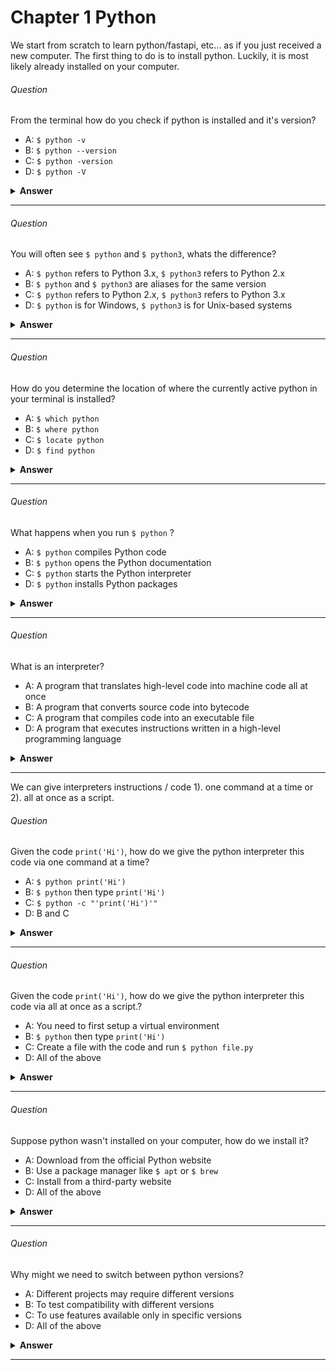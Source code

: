 # Chapter 1 Python

We start from scratch to learn python/fastapi, etc... as if you just received a new computer. The first thing to do is to install python. Luckily, it is most likely already installed on your computer.

###### Question

From the terminal how do you check if python is installed and it's version?

- A: `$ python -v`
- B: `$ python --version`
- C: `$ python -version`
- D: `$ python -V`

<details><summary><b>Answer</b></summary>
<p>

#### Answer: B

</p>
</details>

---

###### Question

You will often see `$ python` and `$ python3`, whats the difference?

- A: `$ python` refers to Python 3.x, `$ python3` refers to Python 2.x
- B: `$ python` and `$ python3` are aliases for the same version
- C: `$ python` refers to Python 2.x, `$ python3` refers to Python 3.x
- D: `$ python` is for Windows, `$ python3` is for Unix-based systems

<details><summary><b>Answer</b></summary>
<p>

#### Answer: C

For simplicity we will use `$ python` to refer to Python 3.x in this guide.

</p>
</details>

---

###### Question

How do you determine the location of where the currently active python in your terminal is installed?

- A: `$ which python`
- B: `$ where python`
- C: `$ locate python`
- D: `$ find python`

<details><summary><b>Answer</b></summary>
<p>

#### Answer: A

</p>
</details>

---

###### Question

What happens when you run `$ python` ?

- A: `$ python` compiles Python code
- B: `$ python` opens the Python documentation
- C: `$ python` starts the Python interpreter
- D: `$ python` installs Python packages

<details><summary><b>Answer</b></summary>
<p>

#### Answer: C

</p>
</details>

---

###### Question

What is an interpreter?

- A: A program that translates high-level code into machine code all at once
- B: A program that converts source code into bytecode
- C: A program that compiles code into an executable file
- D: A program that executes instructions written in a high-level programming language

<details><summary><b>Answer</b></summary>
<p>

#### Answer: D

An interpreter directly executes instructions written in a high-level programming language.

</p>
</details>

---

We can give interpreters instructions / code 1). one command at a time or 2). all at once as a script.

###### Question

Given the code `print('Hi')`, how do we give the python interpreter this code via one command at a time?

- A: `$ python print('Hi')`
- B: `$ python` then type `print('Hi')`
- C: `$ python -c "'print('Hi')'"`
- D: B and C

<details><summary><b>Answer</b></summary>
<p>

#### Answer: D

</p>
</details>

---

###### Question

Given the code `print('Hi')`, how do we give the python interpreter this code via all at once as a script.?

- A: You need to first setup a virtual environment
- B: `$ python` then type `print('Hi')`
- C: Create a file with the code and run `$ python file.py`
- D: All of the above

<details><summary><b>Answer</b></summary>
<p>

#### Answer: C

</p>
</details>

---

###### Question

Suppose python wasn't installed on your computer, how do we install it?

- A: Download from the official Python website
- B: Use a package manager like `$ apt` or `$ brew`
- C: Install from a third-party website
- D: All of the above

<details><summary><b>Answer</b></summary>
<p>

#### Answer: D

All of these methods are valid depending on your OS. However, none of these methods of installation allow us to switch between python versions easily.

</p>
</details>

---

###### Question

Why might we need to switch between python versions?

- A: Different projects may require different versions
- B: To test compatibility with different versions
- C: To use features available only in specific versions
- D: All of the above

<details><summary><b>Answer</b></summary>
<p>

#### Answer: D

If you search for the tool to solve this problem you will most likely find [pyenv](https://github.com/pyenv/pyenv) which is very popular and well regarded. But [mise](https://github.com/jdx/mise?tab=readme-ov-file#what-is-it) is a better choice as it is a lightning fast, more general tool that can manage multiple languages and tools, which we'll see next.

</p>
</details>

---
